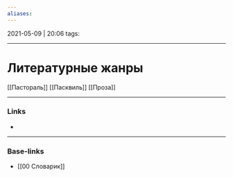 ```yaml
---
aliases:
---
```

2021-05-09 | 20:06
tags: 
___

# Литературные жанры

[[Пастораль]]
[[Пасквиль]]
[[Проза]]



___
### Links
- 

___
### Base-links
- [[00 Словарик]]

